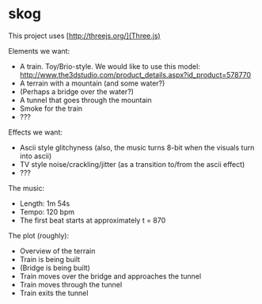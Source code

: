 skog
====

This project uses [http://threejs.org/](Three.js)



Elements we want:
* A train. Toy/Brio-style. We would like to use this model: http://www.the3dstudio.com/product_details.aspx?id_product=578770
* A terrain with a mountain (and some water?)
* (Perhaps a bridge over the water?)
* A tunnel that goes through the mountain
* Smoke for the train
* ???

Effects we want:
* Ascii style glitchyness (also, the music turns 8-bit when the visuals turn into ascii)
* TV style noise/crackling/jitter (as a transition to/from the ascii effect)
* ???

The music:
* Length: 1m 54s
* Tempo: 120 bpm
* The first beat starts at approximately t = 870

The plot (roughly):
* Overview of the terrain
* Train is being built
* (Bridge is being built)
* Train moves over the bridge and approaches the tunnel
* Train moves through the tunnel
* Train exits the tunnel
